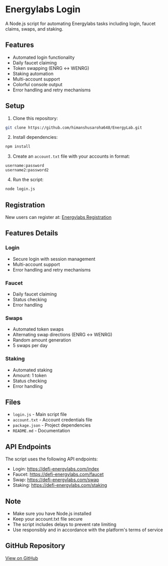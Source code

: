 # Energylabs Login

A Node.js script for automating Energylabs tasks including login, faucet claims, swaps, and staking.

## Features

- Automated login functionality
- Daily faucet claiming
- Token swapping (ENRG ↔ WENRG)
- Staking automation
- Multi-account support
- Colorful console output
- Error handling and retry mechanisms

## Setup

1. Clone this repository:
```bash
git clone https://github.com/himanshusaroha648/EnergyLab.git
```

2. Install dependencies:
```bash
npm install
```

3. Create an `account.txt` file with your accounts in format:
```
username:password
username2:password2
```

4. Run the script:
```bash
node login.js
```

## Registration

New users can register at: [Energylabs Registration](https://defi-energylabs.com/index?ref=BK6QBY01)

## Features Details

### Login
- Secure login with session management
- Multi-account support
- Error handling and retry mechanisms

### Faucet
- Daily faucet claiming
- Status checking
- Error handling

### Swaps
- Automated token swaps
- Alternating swap directions (ENRG ↔ WENRG)
- Random amount generation
- 5 swaps per day

### Staking
- Automated staking
- Amount: 1 token
- Status checking
- Error handling

## Files

- `login.js` - Main script file
- `account.txt` - Account credentials file
- `package.json` - Project dependencies
- `README.md` - Documentation

## API Endpoints

The script uses the following API endpoints:
- Login: https://defi-energylabs.com/index
- Faucet: https://defi-energylabs.com/faucet
- Swap: https://defi-energylabs.com/swap
- Staking: https://defi-energylabs.com/staking

## Note

- Make sure you have Node.js installed
- Keep your account.txt file secure
- The script includes delays to prevent rate limiting
- Use responsibly and in accordance with the platform's terms of service

## GitHub Repository

[View on GitHub](https://github.com/himanshusaroha648/EnergyLab.git) 
